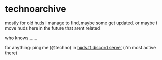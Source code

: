 # technoarchive

mostly for old huds i manage to find, maybe some get updated. or maybe i move huds here in the future that arent related

who knows.......

for anything: ping me (@techno) in [huds.tf discord server](https://discord.gg/Y5vUPyyGVP) (i'm most active there)
